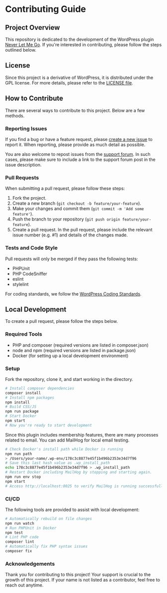 # Contributing Guide

## Project Overview

This repository is dedicated to the development of the WordPress plugin [Never Let Me Go](https://wordpress.org/plugins/never-let-me-go/).
If you're interested in contributing, please follow the steps outlined below.

## License

Since this project is a derivative of WordPress, it is distributed under the GPL license.
For more details, please refer to the [LICENSE file](LICENSE).

## How to Contribute

There are several ways to contribute to this project. Below are a few methods.

### Reporting Issues

If you find a bug or have a feature request, please [create a new issue](https://github.com/hametuha/never-let-me-go/issues/new/choose) to report it.
When reporting, please provide as much detail as possible.

You are also welcome to repost issues from the [support forum](https://wordpress.org/support/plugin/never-let-me-go/). In such cases, please make sure to include a link to the support forum post in the issue description.

### Pull Requests

When submitting a pull request, please follow these steps:

1. Fork the project.
2. Create a new branch (`git checkout -b feature/your-feature`).
3. Make your changes and commit them (`git commit -m 'Add some feature'`).
4. Push the branch to your repository (`git push origin feature/your-feature`).
5. Create a pull request. In the pull request, please include the relevant issue number (e.g. #1) and details of the changes made.

### Tests and Code Style

Pull requests will only be merged if they pass the following tests:

- PHPUnit
- PHP CodeSniffer
- eslint
- stylelint

For coding standards, we follow the [WordPress Coding Standards](https://developer.wordpress.org/coding-standards/wordpress-coding-standards/).

## Local Development

To create a pull request, please follow the steps below.

### Required Tools

- PHP and composer (required versions are listed in composer.json)
- node and npm (required versions are listed in package.json)
- Docker (for setting up a local development environment)

### Setup

Fork the repository, clone it, and start working in the directory.

```bash
# Install composer dependencies
composer install
# Install npm packages
npm install
# Build CSS/JS
npm run package
# Start Docker
npm start
# Now you're ready to start development
```

Since this plugin includes membership features, there are many processes related to email.
You can add MailHog for local email testing.

```bash
# Check Docker's install path while Docker is running
npm run path
> /Users/your-name/.wp-env/178c3c8877e45f1b496b2353e34d7f96
# Save this last hash value as .wp_install_path
echo 178c3c8877e45f1b496b2353e34d7f96 > .wp_install_path
# Restart Docker including MailHog by stopping and starting again.
npm run env stop
npm start
# Access http://localhost:8025 to verify MailHog is running successfully.
```

### CI/CD

The following tools are provided to assist with local development:

```bash
# Automatically rebuild on file changes
npm run watch
# Run PHPUnit in Docker
npm test
# Lint PHP code
composer lint
# Automatically fix PHP syntax issues
composer fix
```

### Acknowledgements

Thank you for contributing to this project! Your support is crucial to the growth of this project.
If your name is not listed as a contributor, feel free to reach out anytime.
